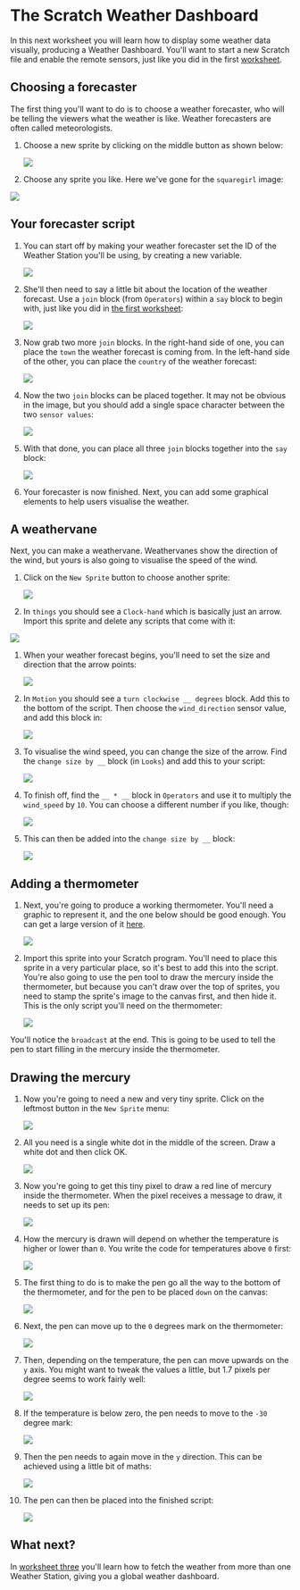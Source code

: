 # The Scratch Weather Dashboard

In this next worksheet you will learn how to display some weather data visually, producing a Weather Dashboard. You'll want to start a new Scratch file and enable the remote sensors, just like you did in the first [worksheet](worksheet.md).

## Choosing a forecaster

The first thing you'll want to do is to choose a weather forecaster, who will be telling the viewers what the weather is like. Weather forecasters are often called meteorologists.

1. Choose a new sprite by clicking on the middle button as shown below:

	![](images/new-sprite.png)

1. Choose any sprite you like. Here we've gone for the `squaregirl` image:

![](images/square-girl.png)

## Your forecaster script

1. You can start off by making your weather forecaster set the ID of the Weather Station you'll be using, by creating a new variable.

	![](images/set-id.png)

1. She'll then need to say a little bit about the location of the weather forecast. Use a `join` block (from `Operators`) within a `say` block to begin with, just like you did in [the first worksheet](worksheet.md):

	![](images/forecaster-1.png)

1. Now grab two more `join` blocks. In the right-hand side of one, you can place the `town` the weather forecast is coming from. In the left-hand side of the other, you can place the `country` of the weather forecast:

	![](images/forecaster-2.png)

1. Now the two `join` blocks can be placed together. It may not be obvious in the image, but you should add a single space character between the two `sensor values`:

	![](images/forecaster-3.png)

1. With that done, you can place all three `join` blocks together into the `say` block:

	![](images/forecaster-final.png)

1. Your forecaster is now finished. Next, you can add some graphical elements to help users visualise the weather.

## A weathervane

Next, you can make a weathervane. Weathervanes show the direction of the wind, but yours is also going to visualise the speed of the wind.

1. Click on the `New Sprite` button to choose another sprite:

	![](images/new-sprite.png)

1. In `things` you should see a `Clock-hand` which is basically just an arrow. Import this sprite and delete any scripts that come with it:

![](images/clock.png)

1. When your weather forecast begins, you'll need to set the size and direction that the arrow points:

	![](images/arrow-1.png)

1. In `Motion` you should see a `turn clockwise __ degrees` block. Add this to the bottom of the script. Then choose the `wind_direction` sensor value, and add this block in:

	![](images/arrow-2.png)

1. To visualise the wind speed, you can change the size of the arrow. Find the `change size by __` block  (in `Looks`) and add this to your script:

	![](images/arrow-3.png)

1. To finish off, find the `__ * __` block in `Operators` and use it to multiply the `wind_speed` by `10`. You can choose a different number if you like, though:

	![](images/arrow-4.png)

1. This can then be added into the `change size by __` block:

	![](images/arrow-final.png)

## Adding a thermometer

1. Next, you're going to produce a working thermometer. You'll need a graphic to represent it, and the one below should be good enough. You can get a large version of it [here](images/therm-sprite.png).

	![](images/therm-sprite-small.png)

1. Import this sprite into your Scratch program. You'll need to place this sprite in a very particular place, so it's best to add this into the script. You're also going to use the pen tool to draw the mercury inside the thermometer, but because you can't draw over the top of sprites, you need to stamp the sprite's image to the canvas first, and then hide it. This is the only script you'll need on the thermometer:

	![](images/thermometer.png)

You'll notice the `broadcast` at the end. This is going to be used to tell the pen to start filling in the mercury inside the thermometer.

## Drawing the mercury

1. Now you're going to need a new and very tiny sprite. Click on the leftmost button in the `New Sprite` menu:

	![](images/new-sprite.png)

1. All you need is a single white dot in the middle of the screen. Draw a white dot and then click OK.

	![](images/canvas.png)

1. Now you're going to get this tiny pixel to draw a red line of mercury inside the thermometer. When the pixel receives a message to draw, it needs to set up its pen:

	![](images/pixel-1.png)

1. How the mercury is drawn will depend on whether the temperature is higher or lower than `0`. You write the code for temperatures above `0` first:

	![](images/pixel-2.png)
	
1. The first thing to do is to make the pen go all the way to the bottom of the thermometer, and for the pen to be placed `down` on the canvas:

	![](images/pixel-3.png)

1. Next, the pen can move up to the `0` degrees mark on the thermometer:

	![](images/pixel-4.png)
	
1. Then, depending on the temperature, the pen can move upwards on the `y` axis. You might want to tweak the values a little, but 1.7 pixels per degree seems to work fairly well:

	![](images/pixel-5.png)

1. If the temperature is below zero, the pen needs to move to the `-30` degree mark:

	![](images/pixel-6.png)

1. Then the pen needs to again move in the `y` direction. This can be achieved using a little bit of maths:

	![](images/pixel-7.png)
	
1. The pen can then be placed into the finished script:

	![](images/pixel-8.png)

## What next?

In [worksheet three](worksheet3.md) you'll learn how to fetch the weather from more than one Weather Station, giving you a global weather dashboard.
